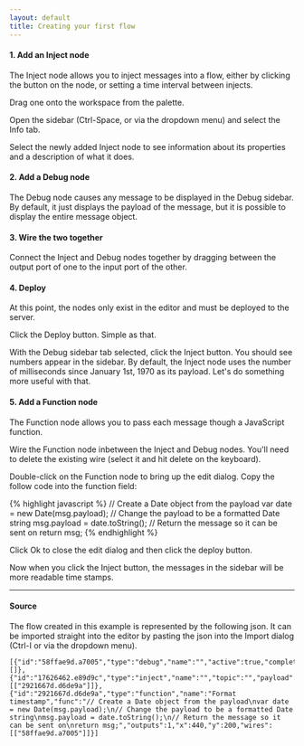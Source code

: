 ```yaml
---
layout: default
title: Creating your first flow
---
```


#### 1. Add an Inject node

The Inject node allows you to inject messages into a flow, either by clicking
the button on the node, or setting a time interval between injects.

Drag one onto the workspace from the palette.

Open the sidebar (Ctrl-Space, or via the dropdown menu) and select the Info tab.

Select the newly added Inject node to see information about its properties and a
description of what it does.

#### 2. Add a Debug node

The Debug node causes any message to be displayed in the Debug sidebar. By
default, it just displays the payload of the message, but it is possible to
display the entire message object.

#### 3. Wire the two together

Connect the Inject and Debug nodes together by dragging between the output port
of one to the input port of the other.

#### 4. Deploy

At this point, the nodes only exist in the editor and must be deployed to the
server.

Click the Deploy button. Simple as that.

With the Debug sidebar tab selected, click the Inject button. You should see
numbers appear in the sidebar. By default, the Inject node uses the number of
milliseconds since January 1st, 1970 as its payload. Let's do something more
useful with that.

#### 5. Add a Function node

The Function node allows you to pass each message though a JavaScript function.

Wire the Function node inbetween the Inject and Debug nodes. You'll need to
delete the existing wire (select it and hit delete on the keyboard).

Double-click on the Function node to bring up the edit dialog. Copy the follow
code into the function field: 

{% highlight javascript %}
// Create a Date object from the payload
var date = new Date(msg.payload);
// Change the payload to be a formatted Date string
msg.payload = date.toString();
// Return the message so it can be sent on
return msg;
{% endhighlight %}

Click Ok to close the edit dialog and then click the deploy button.

Now when you click the Inject button, the messages in the sidebar will be more
readable time stamps.

***

#### Source

The flow created in this example is represented by the following json. It can be
imported straight into the editor by pasting the json into the Import dialog
(Ctrl-I or via the dropdown menu).


    [{"id":"58ffae9d.a7005","type":"debug","name":"","active":true,"complete":false,"x":640,"y":200,"wires":[]},{"id":"17626462.e89d9c","type":"inject","name":"","topic":"","payload":"","repeat":"","once":false,"x":240,"y":200,"wires":[["2921667d.d6de9a"]]},{"id":"2921667d.d6de9a","type":"function","name":"Format timestamp","func":"// Create a Date object from the payload\nvar date = new Date(msg.payload);\n// Change the payload to be a formatted Date string\nmsg.payload = date.toString();\n// Return the message so it can be sent on\nreturn msg;","outputs":1,"x":440,"y":200,"wires":[["58ffae9d.a7005"]]}]
    
